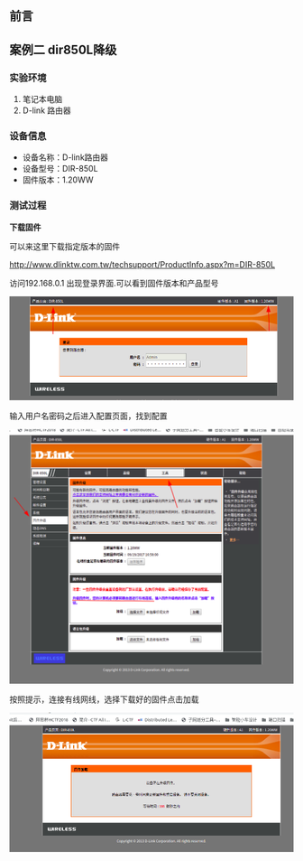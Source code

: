 ## 前言

## 案例二    dir850L降级

### 实验环境

1. 笔记本电脑
2. D-link 路由器

### 设备信息

- 设备名称：D-link路由器
- 设备型号：DIR-850L
- 固件版本：1.20WW


### 测试过程

**下载固件**

可以来这里下载指定版本的固件

http://www.dlinktw.com.tw/techsupport/ProductInfo.aspx?m=DIR-850L




访问192.168.0.1  出现登录界面.可以看到固件版本和产品型号

 ![](./image/start.png)


输入用户名密码之后进入配置页面，找到配置

 ![](./image/setting.png)
 
按照提示，连接有线网线，选择下载好的固件点击加载

 ![](./image/load.png)
 
 
 
 

